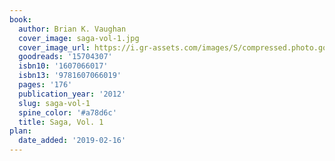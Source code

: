 ```yaml
---
book:
  author: Brian K. Vaughan
  cover_image: saga-vol-1.jpg
  cover_image_url: https://i.gr-assets.com/images/S/compressed.photo.goodreads.com/books/1486028947l/15704307._SX98_.jpg
  goodreads: '15704307'
  isbn10: '1607066017'
  isbn13: '9781607066019'
  pages: '176'
  publication_year: '2012'
  slug: saga-vol-1
  spine_color: '#a78d6c'
  title: Saga, Vol. 1
plan:
  date_added: '2019-02-16'
---
```

